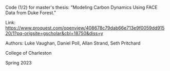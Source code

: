 Code (1/2) for master's thesis: "Modeling Carbon Dynamics Using FACE Data from Duke Forest."

Link: https://www.proquest.com/openview/408678c79dab66e713e9f0059dd91520/1?pq-origsite=gscholar&cbl=18750&diss=y

Authors: Luke Vaughan, Daniel Poll, Allan Strand, Seth Pritchard

College of Charleston

Spring 2023
